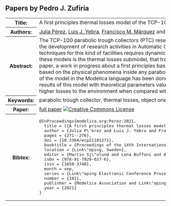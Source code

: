 ## Papers by Pedro J. Zufiria
<table><tr><th>Title:</th>
<td>A first principles thermal losses model of the TCP-100 parabolic trough collector based on the Modelica Standard Library</td>
</tr>
<tr><th>Authors:</th>
<td>
<a href="/proceedings/authors/JuliaPerez">Julia Pérez</a>, <a href="/proceedings/authors/LuisJ.Yebra">Luis J. Yebra</a>, <a href="/proceedings/authors/FranciscoM.Marquez">Francisco M. Márquez</a> and <a href="/proceedings/authors/PedroJ.Zufiria">Pedro J. Zufiria</a></td>
</tr>
<tr><th>Abstract:</th>
<td>The TCP-100 parabolic trough collectors (PTC) research facility at Plataforma Solar de Almeria (CIEMAT) has been specially designed for the development of research activities in Automatic Control of PTC solar thermal power plants. The development of advanced control techniques for this kind of facilities requires dynamic models that should be successfully used in advanced controllers. An important part of these models is the thermal losses submodel, that traditionally has been considered as an experimental steady state correlation. In this paper, a work in progress about a first principles based model of the losses to the environment of a parabolic trough collector is presented, based on the physical phenomena inside any parabolic trough collector during the operation of the TCP-100 solar field. The implementation of the model in the Modelica language has been done prioritizing the use of the Modelica Standard Library classes. Some simulations results of this model with theoretical parameters values under typical operating conditions of the TCP-100 plant are presented, showing higher losses to the environment when compared with the information provided by the TCP-100 manufacturer.</td></tr>
<tr><th>Keywords:</th>
<td>parabolic trough collector, thermal losses, object oriented modelling, Modelica Standard Library</td></tr>
<tr><th>Paper:</th>
<td><a href="https://doi.org/10.3384/ecp21181271">full paper</a> <a rel="license" href="http://creativecommons.org/licenses/by/4.0/"><img alt="Creative Commons License" style="border-width:0" src="https://i.creativecommons.org/l/by/4.0/88x31.png" /></a></td>
</tr>
<tr><th>Bibtex:</th>
<td><pre>
@InProceedings{modelica.org:Perez:2021,
  title = {{A first principles thermal losses model of the TCP-100 parabolic trough collector based on the Modelica Standard Library}},
  author = {Julia P\&#x27;erez and Luis J. Yebra and Francisco M. M\&#x27;arquez and Pedro J. Zufiria},
  pages = {271--276},
  doi = {10.3384/ecp21181271},
  booktitle = {Proceedings of the 14th International Modelica Conference},
  location = {Link\&quot;oping, Sweden},
  editor = {Martin Sj\&quot;olund and Lena Buffoni and Adrian Pop and Lennart Ochel},
  isbn = {978-91-7929-027-6},
  issn = {1650-3740},
  month = sep,
  series = {Link\&quot;oping Electronic Conference Proceedings},
  number = {181},
  publisher = {Modelica Association and Link\&quot;oping University Electronic Press},
  year = {2021}
}
</pre></td></tr>
</table><br>
